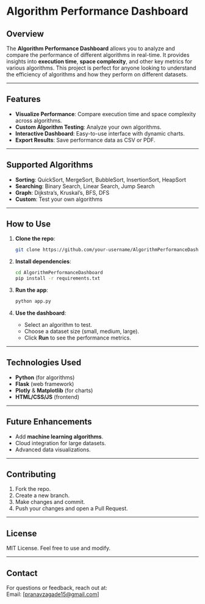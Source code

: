 

# Algorithm Performance Dashboard

## Overview
The **Algorithm Performance Dashboard** allows you to analyze and compare the performance of different algorithms in real-time. It provides insights into **execution time**, **space complexity**, and other key metrics for various algorithms. This project is perfect for anyone looking to understand the efficiency of algorithms and how they perform on different datasets.

---

## Features
- **Visualize Performance**: Compare execution time and space complexity across algorithms.
- **Custom Algorithm Testing**: Analyze your own algorithms.
- **Interactive Dashboard**: Easy-to-use interface with dynamic charts.
- **Export Results**: Save performance data as CSV or PDF.

---

## Supported Algorithms
- **Sorting**: QuickSort, MergeSort, BubbleSort, InsertionSort, HeapSort
- **Searching**: Binary Search, Linear Search, Jump Search
- **Graph**: Dijkstra’s, Kruskal’s, BFS, DFS
- **Custom**: Test your own algorithms

---

## How to Use
1. **Clone the repo**:
   ```bash
   git clone https://github.com/your-username/AlgorithmPerformanceDashboard.git
   ```

2. **Install dependencies**:
   ```bash
   cd AlgorithmPerformanceDashboard
   pip install -r requirements.txt
   ```

3. **Run the app**:
   ```bash
   python app.py
   ```

4. **Use the dashboard**:  
   - Select an algorithm to test.
   - Choose a dataset size (small, medium, large).
   - Click **Run** to see the performance metrics.

---

## Technologies Used
- **Python** (for algorithms)
- **Flask** (web framework)
- **Plotly** & **Matplotlib** (for charts)
- **HTML/CSS/JS** (frontend)

---

## Future Enhancements
- Add **machine learning algorithms**.
- Cloud integration for large datasets.
- Advanced data visualizations.

---

## Contributing
1. Fork the repo.
2. Create a new branch.
3. Make changes and commit.
4. Push your changes and open a Pull Request.

---

## License
MIT License. Feel free to use and modify.

---

## Contact
For questions or feedback, reach out at:  
Email: [pranavzagade15@gmail.com]  


